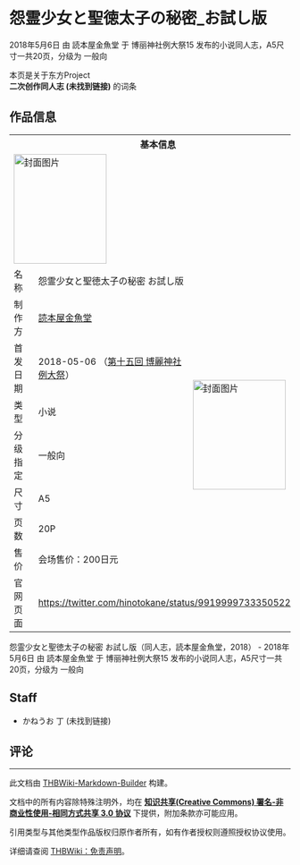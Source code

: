 # 怨霊少女と聖徳太子の秘密_お試し版

<!-- source html: G:\repos\THBWiki-Markdown-Builder\THBWikiMarkdown\Temp\main\4\4a\ns0%3A%E6%80%A8%E9%9C%8A%E5%B0%91%E5%A5%B3%E3%81%A8%E8%81%96%E5%BE%B3%E5%A4%AA%E5%AD%90%E3%81%AE%E7%A7%98%E5%AF%86_%E3%81%8A%E8%A9%A6%E3%81%97%E7%89%88.html -->

2018年5月6日 由 読本屋金魚堂 于 博丽神社例大祭15 发布的小说同人志，A5尺寸一共20页，分级为 一般向

本页是关于东方Project  
 **二次创作同人志 (未找到链接)** 的词条
## 作品信息

<table><tbody><tr><th colspan="3">基本信息</th></tr><tr><td class="cover-artwork-mobile" colspan="2"><a href="./文件-怨霊少女と聖徳太子の秘密_お試し版封面.jpg.md" class="image" title="封面图片"><img alt="封面图片" src="https://upload.thwiki.cc/thumb/6/65/%E6%80%A8%E9%9C%8A%E5%B0%91%E5%A5%B3%E3%81%A8%E8%81%96%E5%BE%B3%E5%A4%AA%E5%AD%90%E3%81%AE%E7%A7%98%E5%AF%86_%E3%81%8A%E8%A9%A6%E3%81%97%E7%89%88%E5%B0%81%E9%9D%A2.jpg/166px-%E6%80%A8%E9%9C%8A%E5%B0%91%E5%A5%B3%E3%81%A8%E8%81%96%E5%BE%B3%E5%A4%AA%E5%AD%90%E3%81%AE%E7%A7%98%E5%AF%86_%E3%81%8A%E8%A9%A6%E3%81%97%E7%89%88%E5%B0%81%E9%9D%A2.jpg" decoding="async" loading="lazy" width="166" height="196" srcset="https://upload.thwiki.cc/thumb/6/65/%E6%80%A8%E9%9C%8A%E5%B0%91%E5%A5%B3%E3%81%A8%E8%81%96%E5%BE%B3%E5%A4%AA%E5%AD%90%E3%81%AE%E7%A7%98%E5%AF%86_%E3%81%8A%E8%A9%A6%E3%81%97%E7%89%88%E5%B0%81%E9%9D%A2.jpg/250px-%E6%80%A8%E9%9C%8A%E5%B0%91%E5%A5%B3%E3%81%A8%E8%81%96%E5%BE%B3%E5%A4%AA%E5%AD%90%E3%81%AE%E7%A7%98%E5%AF%86_%E3%81%8A%E8%A9%A6%E3%81%97%E7%89%88%E5%B0%81%E9%9D%A2.jpg 1.5x, https://upload.thwiki.cc/thumb/6/65/%E6%80%A8%E9%9C%8A%E5%B0%91%E5%A5%B3%E3%81%A8%E8%81%96%E5%BE%B3%E5%A4%AA%E5%AD%90%E3%81%AE%E7%A7%98%E5%AF%86_%E3%81%8A%E8%A9%A6%E3%81%97%E7%89%88%E5%B0%81%E9%9D%A2.jpg/333px-%E6%80%A8%E9%9C%8A%E5%B0%91%E5%A5%B3%E3%81%A8%E8%81%96%E5%BE%B3%E5%A4%AA%E5%AD%90%E3%81%AE%E7%A7%98%E5%AF%86_%E3%81%8A%E8%A9%A6%E3%81%97%E7%89%88%E5%B0%81%E9%9D%A2.jpg 2x" data-file-width="1739" data-file-height="2048"></a></td>
</tr><tr><td class="label">名称</td><td colspan="2"> 怨霊少女と聖徳太子の秘密 お試し版 </td></tr><tr><td class="label">制作方</td><td><a href="./読本屋金魚堂.md" title="読本屋金魚堂">読本屋金魚堂</a></td><td class="cover-artwork" rowspan="7" style="min-width:196px;"><a href="./文件-怨霊少女と聖徳太子の秘密_お試し版封面.jpg.md" class="image" title="封面图片"><img alt="封面图片" src="https://upload.thwiki.cc/thumb/6/65/%E6%80%A8%E9%9C%8A%E5%B0%91%E5%A5%B3%E3%81%A8%E8%81%96%E5%BE%B3%E5%A4%AA%E5%AD%90%E3%81%AE%E7%A7%98%E5%AF%86_%E3%81%8A%E8%A9%A6%E3%81%97%E7%89%88%E5%B0%81%E9%9D%A2.jpg/166px-%E6%80%A8%E9%9C%8A%E5%B0%91%E5%A5%B3%E3%81%A8%E8%81%96%E5%BE%B3%E5%A4%AA%E5%AD%90%E3%81%AE%E7%A7%98%E5%AF%86_%E3%81%8A%E8%A9%A6%E3%81%97%E7%89%88%E5%B0%81%E9%9D%A2.jpg" decoding="async" loading="lazy" width="166" height="196" srcset="https://upload.thwiki.cc/thumb/6/65/%E6%80%A8%E9%9C%8A%E5%B0%91%E5%A5%B3%E3%81%A8%E8%81%96%E5%BE%B3%E5%A4%AA%E5%AD%90%E3%81%AE%E7%A7%98%E5%AF%86_%E3%81%8A%E8%A9%A6%E3%81%97%E7%89%88%E5%B0%81%E9%9D%A2.jpg/250px-%E6%80%A8%E9%9C%8A%E5%B0%91%E5%A5%B3%E3%81%A8%E8%81%96%E5%BE%B3%E5%A4%AA%E5%AD%90%E3%81%AE%E7%A7%98%E5%AF%86_%E3%81%8A%E8%A9%A6%E3%81%97%E7%89%88%E5%B0%81%E9%9D%A2.jpg 1.5x, https://upload.thwiki.cc/thumb/6/65/%E6%80%A8%E9%9C%8A%E5%B0%91%E5%A5%B3%E3%81%A8%E8%81%96%E5%BE%B3%E5%A4%AA%E5%AD%90%E3%81%AE%E7%A7%98%E5%AF%86_%E3%81%8A%E8%A9%A6%E3%81%97%E7%89%88%E5%B0%81%E9%9D%A2.jpg/333px-%E6%80%A8%E9%9C%8A%E5%B0%91%E5%A5%B3%E3%81%A8%E8%81%96%E5%BE%B3%E5%A4%AA%E5%AD%90%E3%81%AE%E7%A7%98%E5%AF%86_%E3%81%8A%E8%A9%A6%E3%81%97%E7%89%88%E5%B0%81%E9%9D%A2.jpg 2x" data-file-width="1739" data-file-height="2048"></a></td>
</tr><tr><td class="label">首发日期</td><td>2018-05-06&#160;（<a href="/展会作品列表?e=%E5%8D%9A%E4%B8%BD%E7%A5%9E%E7%A4%BE%E4%BE%8B%E5%A4%A7%E7%A5%AD%2315">第十五回 博麗神社例大祭</a>）</td></tr><tr><td class="label">类型</td><td>小说</td></tr><tr><td class="label">分级指定</td><td>一般向</td></tr><tr><td class="label">尺寸</td><td>A5</td></tr><tr><td class="label">页数</td><td>20P</td></tr><tr><td class="label">售价</td><td>会场售价：200日元</td></tr>
<tr><td class="label">官网页面</td><td colspan="2"><a rel="nofollow" class="external free" href="https://twitter.com/hinotokane/status/991999973335052288">https://twitter.com/hinotokane/status/991999973335052288</a></td></tr></tbody></table>

怨霊少女と聖徳太子の秘密 お試し版（同人志，読本屋金魚堂，2018） - 2018年5月6日 由 読本屋金魚堂 于 博丽神社例大祭15 发布的小说同人志，A5尺寸一共20页，分级为 一般向
## Staff
- かねうお 丁 (未找到链接)

## 评论




---

此文档由 [THBWiki-Markdown-Builder](https://github.com/Delsin-Yu/THBWiki-Markdown-Builder) 构建。

文档中的所有内容除特殊注明外，均在 [**知识共享(Creative Commons) 署名-非商业性使用-相同方式共享 3.0 协议**](https://creativecommons.org/licenses/by-sa/3.0/deed.zh-hans) 下提供，附加条款亦可能应用。

引用类型与其他类型作品版权归原作者所有，如有作者授权则遵照授权协议使用。

详细请查阅 [THBWiki：免责声明](https://thbwiki.cc/THBWiki:%E5%85%8D%E8%B4%A3%E5%A3%B0%E6%98%8E)。

